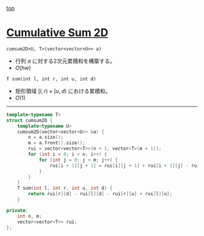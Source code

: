 [top](../README.md)

# [Cumulative Sum 2D](./cum2d.hpp)

`cumsum2D<U, T>(vector<vector<U>> a)`
- 行列 $a$ に対する2次元累積和を構築する。
- $O(hw)$

`T sum(int l, int r, int u, int d)`
- 矩形領域 $[l, r) \times [u, d)$ における累積和。
- $O(1)$

---

```cpp
template<typename T>
struct cumsum2D {
    template<typename U>
    cumsum2D(vector<vector<U>> &a) {
        n = a.size();
        m = a.front().size();
        rui = vector<vector<T>>(n + 1, vector<T>(m + 1));
        for (int i = 0; i < n; i++) {
            for (int j = 0; j < m; j++) {
                rui[i + 1][j + 1] = rui[i][j + 1] + rui[i + 1][j] - rui[i][j] + a[i][j];
            }
        }
    }
    T sum(int l, int r, int u, int d) {
        return rui[r][d] - rui[l][d] - rui[r][u] + rui[l][u];
    }

private:
    int n, m;
    vector<vector<T>> rui;
};

```